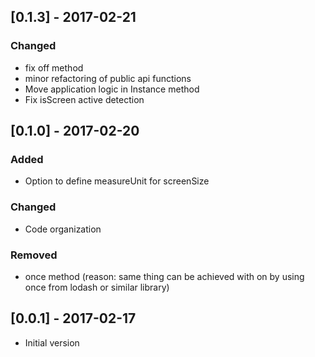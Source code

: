 ## [0.1.3] - 2017-02-21
### Changed
- fix off method
- minor refactoring of public api functions
- Move application logic in Instance method
- Fix isScreen active detection

## [0.1.0] - 2017-02-20

### Added
- Option to define measureUnit for screenSize

### Changed
- Code organization

### Removed
- once method (reason: same thing can be achieved with on by using once from lodash or similar library)

## [0.0.1] - 2017-02-17
- Initial version
